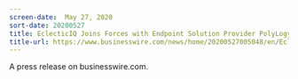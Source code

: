 ```yaml
---
screen-date:  May 27, 2020
sort-date: 20200527
title: EclecticIQ Joins Forces with Endpoint Solution Provider PolyLogyx
title-url: https://www.businesswire.com/news/home/20200527005048/en/EclecticIQ-Joins-Forces-Endpoint-Solution-Provider-PolyLogyx
---
```


A press release on businesswire.com.
